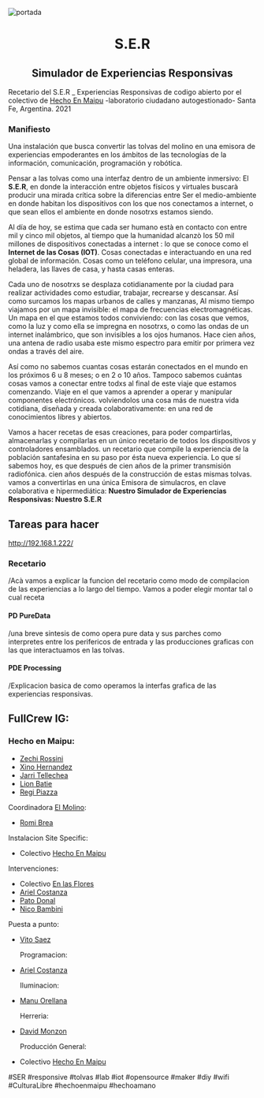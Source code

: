 <p align="center">

  ![portada](https://user-images.githubusercontent.com/33662786/146429752-e40df9bc-afb7-4c98-9c15-a117d4b91f03.png)

<h1 align="center"> S.E.R </h1>
<h2 align="center"> Simulador de Experiencias Responsivas</h2>
  
Recetario del S.E.R _ Experiencias Responsivas de codigo abierto
  por el colectivo de [Hecho En Maipu](https://www.instagram.com/hechoenmaipu/)
  -laboratorio ciudadano autogestionado-
  Santa Fe, Argentina. 2021

### Manifiesto
  Una instalación que busca convertir las tolvas del molino en una emisora de experiencias empoderantes en los ámbitos de las tecnologías de la información, comunicación, programación y robótica.
  
  Pensar a las tolvas como una interfaz dentro de un ambiente inmersivo: El **S.E.R**, en donde la interacción entre objetos físicos y virtuales buscarà producir una mirada crítica sobre la diferencias entre Ser el medio-ambiente en donde habitan los dispositivos con los que nos conectamos a internet, o que sean ellos el ambiente en donde nosotrxs estamos siendo.
  
  Al día de hoy, se estima que cada ser humano està en contacto con entre mil y cinco mil objetos, al tiempo que la humanidad alcanzò los 50 mil millones de dispositivos conectadas a internet : lo que se conoce como el **Internet de las Cosas (IOT)**.
  Cosas conectadas e interactuando en una red global de información. Cosas como un teléfono celular, una impresora, una heladera, las llaves de casa, y hasta casas enteras. 
  
  Cada uno de nosotrxs se desplaza cotidianamente por la ciudad para realizar actividades como estudiar, trabajar, recrearse y descansar. Así como surcamos los mapas urbanos de calles y manzanas, Al mismo tiempo viajamos por un mapa invisible: el mapa de frecuencias electromagnéticas.
  Un mapa en el que estamos todos conviviendo: con las cosas que vemos, como la luz y como ella se impregna en nosotrxs, o como las ondas de un internet inalámbrico, que son invisibles a los ojos humanos. Hace cien años, una antena de radio usaba este mismo espectro para emitir por primera vez ondas a través del aire. 
  
  Así como no sabemos cuantas cosas estarán conectados en el mundo en los próximos 6 u 8 meses; o en 2 o 10 años. Tampoco sabemos cuántas cosas vamos a conectar entre todxs al final de este viaje que estamos comenzando. Viaje en el que vamos a aprender a operar y manipular componentes electrónicos. volviendolos una cosa más de nuestra vida cotidiana, diseñada y creada colaborativamente: en una red de conocimientos libres y abiertos.
  
  Vamos a hacer recetas de esas creaciones, para poder compartirlas, almacenarlas y compilarlas en un único recetario de todos los dispositivos y controladores ensamblados. un recetario que compile la experiencia de la población santafesina en su paso por ésta nueva experiencia.
  Lo que sí sabemos hoy, es que después de cien años de la primer transmisión radiofónica. cien años después de la construcción de estas mismas tolvas. vamos a convertirlas en una única Emisora de simulacros, en clave colaborativa e hipermediática: **Nuestro Simulador de Experiencias Responsivas: Nuestro S.E.R**

## Tareas para hacer
http://192.168.1.222/
### Recetario
/Acà vamos a explicar la funcion del recetario como modo de compilacion de las experiencias a lo largo del tiempo. Vamos a poder elegir montar tal o cual receta

#### PD PureData
/una breve sintesis de como opera pure data y sus parches como interpretes entre los perifericos de entrada y las producciones graficas con las que interactuamos en las tolvas.

#### PDE Processing
/Explicacion basica de como operamos la interfas grafica de las experiencias responsivas. 

## FullCrew IG:
### Hecho en Maipu:
  - [Zechi Rossini](https://www.instagram.com/enaa_neee/)
  - [Xino Hernandez](https://www.instagram.com/xinoo_o/)
  - [Jarri Tellechea](https://www.instagram.com/fabricante_de_poliedros/)
  - [Lion Batie](https://www.instagram.com/lionbatie/)
  - [Regi Piazza](https://www.instagram.com/_palabrasprofanas/)

Coordinadora [El Molino](https://www.instagram.com/elmolino.sf/): 
  - [Romi Brea](https://www.instagram.com/romi_brea)

Instalacion Site Specific:
  - Colectivo [Hecho En Maipu](https://www.instagram.com/hechoenmaipu/)
  
Intervenciones:
- Colectivo [En las Flores](https://www.instagram.com/enlas.flores) 
- [Ariel Costanza](https://www.instagram.com/ariel.cost)
- [Pato Donal](https://www.instagram.com/italo.uriel)
- [Nico Bambini](https://www.instagram.com/nicolino.bambini)
  
Puesta a punto:
- [Vito Saez](https://www.instagram.com/vito.saez)
  
  Programacion: 
- [Ariel Costanza](https://www.instagram.com/ariel.cost)
  
  Iluminacion:
- [Manu Orellana](https://www.instagram.com/manu.orellana_)
  
  Herreria: 
- [David Monzon](https://www.instagram.com/davidmonzon2525)

  Producción General: 
- Colectivo [Hecho En Maipu](https://www.instagram.com/hechoenmaipu/)

#SER #responsive #tolvas #lab 
#iot #opensource #maker #diy #wifi
#CulturaLibre #hechoenmaipu #hechoamano


